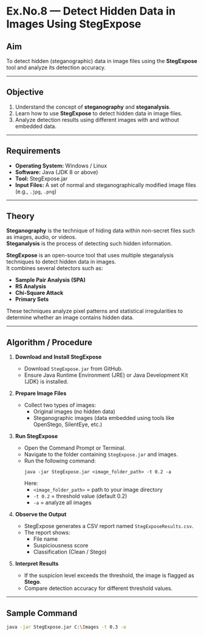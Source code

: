 # Ex.No.8 — Detect Hidden Data in Images Using StegExpose

## Aim
To detect hidden (steganographic) data in image files using the **StegExpose** tool and analyze its detection accuracy.

---

## Objective
1. Understand the concept of **steganography** and **steganalysis**.  
2. Learn how to use **StegExpose** to detect hidden data in image files.  
3. Analyze detection results using different images with and without embedded data.

---

## Requirements
- **Operating System:** Windows / Linux  
- **Software:** Java (JDK 8 or above)  
- **Tool:** StegExpose.jar  
- **Input Files:** A set of normal and steganographically modified image files (e.g., `.jpg`, `.png`)

---

## Theory
**Steganography** is the technique of hiding data within non-secret files such as images, audio, or videos.  
**Steganalysis** is the process of detecting such hidden information.

**StegExpose** is an open-source tool that uses multiple steganalysis techniques to detect hidden data in images.  
It combines several detectors such as:
- **Sample Pair Analysis (SPA)**
- **RS Analysis**
- **Chi-Square Attack**
- **Primary Sets**

These techniques analyze pixel patterns and statistical irregularities to determine whether an image contains hidden data.

---

## Algorithm / Procedure
1. **Download and Install StegExpose**
   - Download `StegExpose.jar` from GitHub.
   - Ensure Java Runtime Environment (JRE) or Java Development Kit (JDK) is installed.

2. **Prepare Image Files**
   - Collect two types of images:
     - Original images (no hidden data)
     - Steganographic images (data embedded using tools like OpenStego, SilentEye, etc.)

3. **Run StegExpose**
   - Open the Command Prompt or Terminal.
   - Navigate to the folder containing `StegExpose.jar` and images.
   - Run the following command:
     ```
     java -jar StegExpose.jar <image_folder_path> -t 0.2 -a
     ```
     Here:
     - `<image_folder_path>` = path to your image directory
     - `-t 0.2` = threshold value (default 0.2)
     - `-a` = analyze all images

4. **Observe the Output**
   - StegExpose generates a CSV report named `StegExposeResults.csv`.
   - The report shows:
     - File name
     - Suspiciousness score
     - Classification (Clean / Stego)

5. **Interpret Results**
   - If the suspicion level exceeds the threshold, the image is flagged as **Stego**.
   - Compare detection accuracy for different threshold values.

---

## Sample Command
```bash
java -jar StegExpose.jar C:\Images -t 0.3 -a
